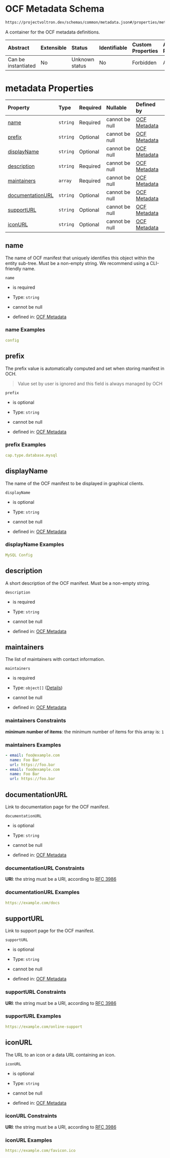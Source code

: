 # OCF Metadata Schema

```txt
https://projectvoltron.dev/schemas/common/metadata.json#/properties/metadata
```

A container for the OCF metadata definitions.

| Abstract            | Extensible | Status         | Identifiable | Custom Properties | Additional Properties | Access Restrictions | Defined In                                                                  |
| :------------------ | :--------- | :------------- | :----------- | :---------------- | :-------------------- | :------------------ | :-------------------------------------------------------------------------- |
| Can be instantiated | No         | Unknown status | No           | Forbidden         | Allowed               | none                | [attribute.json*](../../0.0.1/schema/attribute.json "open original schema") |

# metadata Properties

| Property                              | Type     | Required | Nullable       | Defined by                                                                                                                               |
| :------------------------------------ | :------- | :------- | :------------- | :--------------------------------------------------------------------------------------------------------------------------------------- |
| [name](#name)                         | `string` | Required | cannot be null | [OCF Metadata](metadata-properties-name.md "#/properties/metadata/properties/name#/properties/name")                                     |
| [prefix](#prefix)                     | `string` | Optional | cannot be null | [OCF Metadata](metadata-properties-prefix.md "#/properties/metadata/properties/prefix#/properties/prefix")                               |
| [displayName](#displayname)           | `string` | Optional | cannot be null | [OCF Metadata](metadata-properties-displayname.md "#/properties/metadata/properties/displayName#/properties/displayName")                |
| [description](#description)           | `string` | Required | cannot be null | [OCF Metadata](metadata-properties-description.md "#/properties/metadata/properties/description#/properties/description")                |
| [maintainers](#maintainers)           | `array`  | Required | cannot be null | [OCF Metadata](metadata-properties-maintainers.md "#/properties/metadata/properties/maintainers#/properties/maintainers")                |
| [documentationURL](#documentationurl) | `string` | Optional | cannot be null | [OCF Metadata](metadata-properties-documentationurl.md "#/properties/metadata/properties/documentationURL#/properties/documentationURL") |
| [supportURL](#supporturl)             | `string` | Optional | cannot be null | [OCF Metadata](metadata-properties-supporturl.md "#/properties/metadata/properties/supportURL#/properties/supportURL")                   |
| [iconURL](#iconurl)                   | `string` | Optional | cannot be null | [OCF Metadata](metadata-properties-iconurl.md "#/properties/metadata/properties/iconURL#/properties/iconURL")                            |

## name

The name of OCF manifest that uniquely identifies this object within the entity sub-tree. Must be a non-empty string. We recommend using a CLI-friendly name.

`name`

*   is required

*   Type: `string`

*   cannot be null

*   defined in: [OCF Metadata](metadata-properties-name.md "#/properties/metadata/properties/name#/properties/name")

### name Examples

```yaml
config

```

## prefix

The prefix value is automatically computed and set when storing manifest in OCH.

> Value set by user is ignored and this field is always managed by OCH

`prefix`

*   is optional

*   Type: `string`

*   cannot be null

*   defined in: [OCF Metadata](metadata-properties-prefix.md "#/properties/metadata/properties/prefix#/properties/prefix")

### prefix Examples

```yaml
cap.type.database.mysql

```

## displayName

The name of the OCF manifest to be displayed in graphical clients.

`displayName`

*   is optional

*   Type: `string`

*   cannot be null

*   defined in: [OCF Metadata](metadata-properties-displayname.md "#/properties/metadata/properties/displayName#/properties/displayName")

### displayName Examples

```yaml
MySQL Config

```

## description

A short description of the OCF manifest. Must be a non-empty string.

`description`

*   is required

*   Type: `string`

*   cannot be null

*   defined in: [OCF Metadata](metadata-properties-description.md "#/properties/metadata/properties/description#/properties/description")

## maintainers

The list of maintainers with contact information.

`maintainers`

*   is required

*   Type: `object[]` ([Details](metadata-properties-maintainers-items.md))

*   cannot be null

*   defined in: [OCF Metadata](metadata-properties-maintainers.md "#/properties/metadata/properties/maintainers#/properties/maintainers")

### maintainers Constraints

**minimum number of items**: the minimum number of items for this array is: `1`

### maintainers Examples

```yaml
- email: foo@example.com
  name: Foo Bar
  url: https://foo.bar
- email: foo@example.com
  name: Foo Bar
  url: https://foo.bar

```

## documentationURL

Link to documentation page for the OCF manifest.

`documentationURL`

*   is optional

*   Type: `string`

*   cannot be null

*   defined in: [OCF Metadata](metadata-properties-documentationurl.md "#/properties/metadata/properties/documentationURL#/properties/documentationURL")

### documentationURL Constraints

**URI**: the string must be a URI, according to [RFC 3986](https://tools.ietf.org/html/rfc3986 "check the specification")

### documentationURL Examples

```yaml
https://example.com/docs

```

## supportURL

Link to support page for the OCF manifest.

`supportURL`

*   is optional

*   Type: `string`

*   cannot be null

*   defined in: [OCF Metadata](metadata-properties-supporturl.md "#/properties/metadata/properties/supportURL#/properties/supportURL")

### supportURL Constraints

**URI**: the string must be a URI, according to [RFC 3986](https://tools.ietf.org/html/rfc3986 "check the specification")

### supportURL Examples

```yaml
https://example.com/online-support

```

## iconURL

The URL to an icon or a data URL containing an icon.

`iconURL`

*   is optional

*   Type: `string`

*   cannot be null

*   defined in: [OCF Metadata](metadata-properties-iconurl.md "#/properties/metadata/properties/iconURL#/properties/iconURL")

### iconURL Constraints

**URI**: the string must be a URI, according to [RFC 3986](https://tools.ietf.org/html/rfc3986 "check the specification")

### iconURL Examples

```yaml
https://example.com/favicon.ico

```
